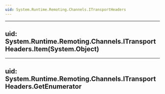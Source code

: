 ```yaml
---
uid: System.Runtime.Remoting.Channels.ITransportHeaders
---
```


---
uid: System.Runtime.Remoting.Channels.ITransportHeaders.Item(System.Object)
---

---
uid: System.Runtime.Remoting.Channels.ITransportHeaders.GetEnumerator
---
